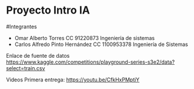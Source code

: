 # Proyecto Intro IA

#Integrantes
- Omar Alberto Torres CC 91220873 Ingeniería de sistemas
- Carlos Alfredo Pinto Hernández CC 1100953378 Ingeniería de Sistemas

Enlace de fuente de datos
https://www.kaggle.com/competitions/playground-series-s3e2/data?select=train.csv

Videos
Primera entrega: https://youtu.be/CfkHxPMptiY
